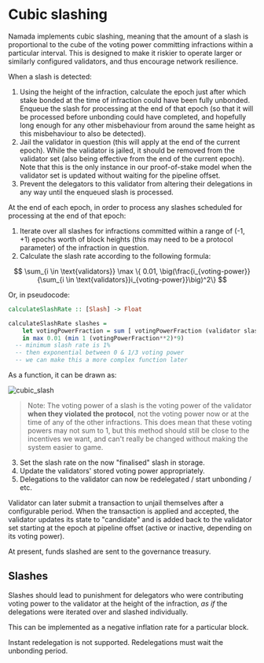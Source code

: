 # Cubic slashing

Namada implements cubic slashing, meaning that the amount of a slash is proportional to the cube of the voting power committing infractions within a particular interval. This is designed to make it riskier to operate larger or similarly configured validators, and thus encourage network resilience.

When a slash is detected:
1. Using the height of the infraction, calculate the epoch just after which stake bonded at the time of infraction could have been fully unbonded. Enqueue the slash for processing at the end of that epoch (so that it will be processed before unbonding could have completed, and hopefully long enough for any other misbehaviour from around the same height as this misbehaviour to also be detected).
2. Jail the validator in question (this will apply at the end of the current epoch). While the validator is jailed, it should be removed from the validator set (also being effective from the end of the current epoch). Note that this is the only instance in our proof-of-stake model when the validator set is updated without waiting for the pipeline offset.
3. Prevent the delegators to this validator from altering their delegations in any way until the enqueued slash is processed.

At the end of each epoch, in order to process any slashes scheduled for processing at the end of that epoch:
1. Iterate over all slashes for infractions committed within a range of (-1, +1) epochs worth of block heights (this may need to be a protocol parameter) of the infraction in question.
2. Calculate the slash rate according to the following formula:

$$ \sum_{i \in \text{validators}} \max \{ 0.01, \big(\frac{i_{voting-power}}{\sum_{i \in \text{validators}}i_{voting-power}}\big)^2\} $$

Or, in pseudocode:
<!-- I want to make these two code blocks toggleable as in  https://rdmd.readme.io/docs/code-blocks#tabbed-code-blocks but can't seem to get it to work-->
```haskell =
calculateSlashRate :: [Slash] -> Float

calculateSlashRate slashes = 
    let votingPowerFraction = sum [ votingPowerFraction (validator slash) | slash <- slashes]
	in max 0.01 (min 1 (votingPowerFraction**2)*9)
  -- minimum slash rate is 1%
  -- then exponential between 0 & 1/3 voting power
  -- we can make this a more complex function later
```
<!-- ```python
class PoS:
    def __init__(self, genesis_validators : list):
        self.update_validators(genesis_validators)
    
    def update_validators(self, new_validators):
        self.validators = new_validators
        self.total_voting_power = sum(validator.voting_power for validator in self.validators)
    
    def slash(self, slashed_validators : list):
        for slashed_validator in slashed_validators: 
            voting_power_fraction = slashed_validator.voting_power / self.total_voting_power
            slash_rate = calc_slash_rate(voting_power_fraction)
            slashed_validator.voting_power *= (1 - slash_rate)

    def get_voting_power(self):
        for i in range(min(10, len(self.validators))):
            print(self.validators[i])
    
    @staticmethod
    def calc_slash_rate(voting_power_fraction):
        slash_rate = max(0.01, (voting_power_fraction ** 2) * 9)
        return slash_rate
``` -->

As a function, it can be drawn as:

![cubic_slash](../images/cubic_slash.png)

> Note: The voting power of a slash is the voting power of the validator **when they violated the protocol**, not the voting power now or at the time of any of the other infractions. This does mean that these voting powers may not sum to 1, but this method should still be close to the incentives we want, and can't really be changed without making the system easier to game.

3. Set the slash rate on the now "finalised" slash in storage.
4. Update the validators' stored voting power appropriately.
5. Delegations to the validator can now be redelegated / start unbonding / etc.

Validator can later submit a transaction to unjail themselves after a configurable period. When the transaction is applied and accepted, the validator updates its state to "candidate" and is added back to the validator set starting at the epoch at pipeline offset (active or inactive, depending on its voting power).

At present, funds slashed are sent to the governance treasury. 

## Slashes

Slashes should lead to punishment for delegators who were contributing voting power to the validator at the height of the infraction, _as if_ the delegations were iterated over and slashed individually.

This can be implemented as a negative inflation rate for a particular block.

Instant redelegation is not supported. Redelegations must wait the unbonding period.

<!--## State management

Each $entry_{v,i}$ can be reference-counted by the number of delegations created during that epoch which might need to reference it. As soon as the number of delegations drops to zero, the entry can be deleted.-->
